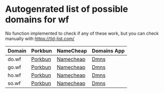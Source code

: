 # Autogenrated list of possible domains for wf

No function implemented to check if any of these work, but you can check manually with https://tld-list.com/

| Domain | Porkbun | NameCheap | Domains App |
|---|---|---|---|
| do.wf | [Porkbun](https://porkbun.com/checkout/search?prb=e814663da1&tlds=&idnLanguage=&search=search&q=do.wf) | [Namecheap](https://www.namecheap.com/domains/registration/results/?domain=do.wf) | [Dmns](https://dmns.app/domains?q=do.wf) |
| go.wf | [Porkbun](https://porkbun.com/checkout/search?prb=e814663da1&tlds=&idnLanguage=&search=search&q=go.wf) | [Namecheap](https://www.namecheap.com/domains/registration/results/?domain=go.wf) | [Dmns](https://dmns.app/domains?q=go.wf) |
| ho.wf | [Porkbun](https://porkbun.com/checkout/search?prb=e814663da1&tlds=&idnLanguage=&search=search&q=ho.wf) | [Namecheap](https://www.namecheap.com/domains/registration/results/?domain=ho.wf) | [Dmns](https://dmns.app/domains?q=ho.wf) |
| so.wf | [Porkbun](https://porkbun.com/checkout/search?prb=e814663da1&tlds=&idnLanguage=&search=search&q=so.wf) | [Namecheap](https://www.namecheap.com/domains/registration/results/?domain=so.wf) | [Dmns](https://dmns.app/domains?q=so.wf) |
